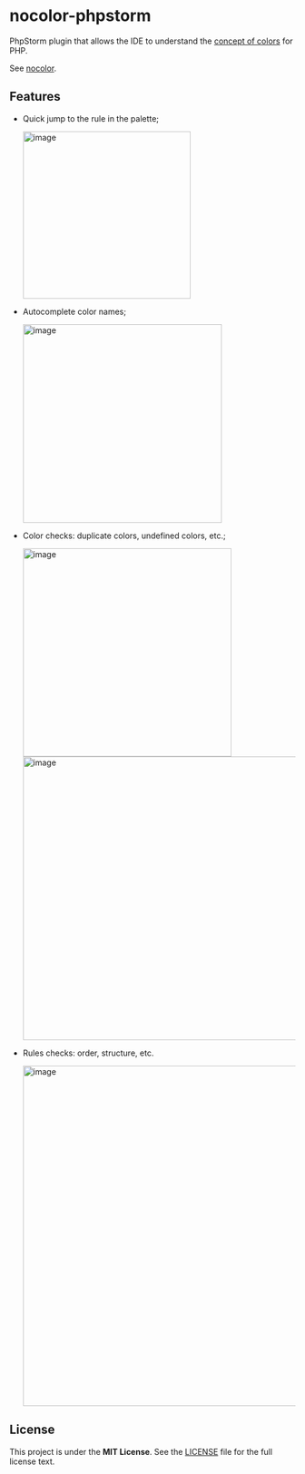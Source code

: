 # nocolor-phpstorm
PhpStorm plugin that allows the IDE to understand the [concept of colors](https://github.com/i582/phpcolor/blob/master/docs/concept_of_colors.md) for PHP.

See [nocolor](https://github.com/i582/phpcolor).

## Features

- Quick jump to the rule in the palette;

  <img width="295" alt="image" src="https://user-images.githubusercontent.com/51853996/120945069-59998600-c740-11eb-94fb-fd88d4027f92.png">

- Autocomplete color names;

  <img width="350" alt="image" src="https://user-images.githubusercontent.com/51853996/120945146-a2513f00-c740-11eb-92e1-6026706a9303.png">
  
- Color checks: duplicate colors, undefined colors, etc.;

  <img width="367" alt="image" src="https://user-images.githubusercontent.com/51853996/120945215-db89af00-c740-11eb-972c-871e46cabf22.png">

  <img width="500" alt="image" src="https://user-images.githubusercontent.com/51853996/120952603-12b58b80-c754-11eb-9588-f675c6446ea1.png">

- Rules checks: order, structure, etc.

  <img width="600" alt="image" src="https://user-images.githubusercontent.com/51853996/120958102-a6408980-c75f-11eb-9b00-0d6d6f4ac722.png">

## License

This project is under the **MIT License**. See the [LICENSE](	) file for the full license text.

